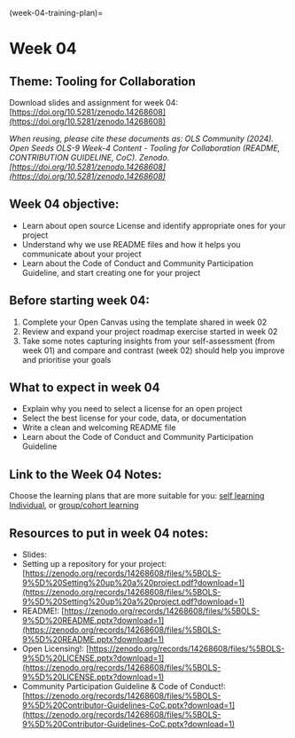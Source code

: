 (week-04-training-plan)=
# Week 04

## Theme: Tooling for Collaboration

Download slides and assignment for week 04:  [https://doi.org/10.5281/zenodo.14268608](https://doi.org/10.5281/zenodo.14268608) 

*When reusing, please cite these documents as:  OLS Community (2024). Open Seeds OLS-9 Week-4 Content \- Tooling for Collaboration (README, CONTRIBUTION GUIDELINE, CoC). Zenodo. [https://doi.org/10.5281/zenodo.14268608](https://doi.org/10.5281/zenodo.14268608)* 

## Week 04 objective:

* Learn about open source License and identify appropriate ones for your project  
* Understand why we use README files and how it helps you communicate about your project  
* Learn about the Code of Conduct and Community Participation Guideline, and start creating one for your project

## Before starting week 04:

1. Complete your Open Canvas using the template shared in week 02  
2. Review and expand your project roadmap exercise started in week 02  
3. Take some notes capturing insights from your self-assessment (from week 01\) and compare and contrast (week 02\) should help you improve and prioritise your goals

## What to expect in week 04

* Explain why you need to select a license for an open project  
* Select the best license for your code, data, or documentation  
* Write a clean and welcoming README file  
* Learn about the Code of Conduct and Community Participation Guideline

## Link to the Week 04 Notes: 
Choose the learning plans that are more suitable for you: [self learning Individual](https://github.com/open-life-science/open-seeds-self-organised/blob/seunolufemi123-patch-12/week-04/week-04-self-learning.md), or [group/cohort learning](https://github.com/open-life-science/open-seeds-self-organised/blob/seunolufemi123-patch-12/week-04/week-04-group-learning.md)

## Resources to put in week 04 notes:
* Slides:  
* Setting up a repository for your project:  [https://zenodo.org/records/14268608/files/%5BOLS-9%5D%20Setting%20up%20a%20project.pdf?download=1](https://zenodo.org/records/14268608/files/%5BOLS-9%5D%20Setting%20up%20a%20project.pdf?download=1)   
* README\!: [https://zenodo.org/records/14268608/files/%5BOLS-9%5D%20README.pptx?download=1](https://zenodo.org/records/14268608/files/%5BOLS-9%5D%20README.pptx?download=1)   
* Open Licensing\!: [https://zenodo.org/records/14268608/files/%5BOLS-9%5D%20LICENSE.pptx?download=1](https://zenodo.org/records/14268608/files/%5BOLS-9%5D%20LICENSE.pptx?download=1)   
* Community Participation Guideline & Code of Conduct\!: [https://zenodo.org/records/14268608/files/%5BOLS-9%5D%20Contributor-Guidelines-CoC.pptx?download=1](https://zenodo.org/records/14268608/files/%5BOLS-9%5D%20Contributor-Guidelines-CoC.pptx?download=1)  

